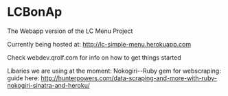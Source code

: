 # LCBonAp
The Webapp version of the LC Menu Project

Currently being hosted at:
http://lc-simple-menu.herokuapp.com

Check webdev.qrolf.com for info on how to get things started

Libaries we are using at the moment:
Nokogiri--Ruby gem for webscraping: guide here:
http://hunterpowers.com/data-scraping-and-more-with-ruby-nokogiri-sinatra-and-heroku/
